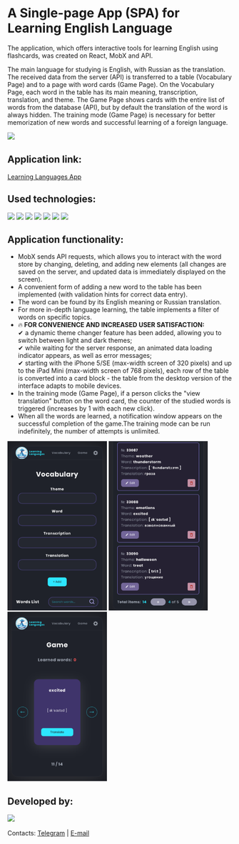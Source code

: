 <div id="header">
<h1>A Single-page App (SPA) for Learning English Language</h1>
<p>The application, which offers interactive tools for learning English using flashcards, was created on React, MobX and API.</p>
<p>The main language for studying is English, with Russian as the translation.
The received data from the server (API) is transferred to a table (Vocabulary Page) and to a page with word cards (Game Page).
On the Vocabulary Page, each word in the table has its main meaning, transcription, translation, and theme.
The Game Page shows cards with the entire list of words from the database (API), but by default the translation of the word is always hidden.
The training mode (Game Page) is necessary for better memorization of new words and successful learning of a foreign language.</p>
<img src="https://github.com/elencodes/project_learning-english-app/blob/main/public/gif/promo.gif">
<h2>Application link:</h2>
<a href="https://elencodes.github.io/project_learning-english-app/">Learning Languages App</a>
<h2>Used technologies:</h2> 
	<div id=technologies>
		<img src="https://img.shields.io/badge/react-%2320232a.svg?style=for-the-badge&logo=react&logoColor=%2361DAFB">
		<img src="https://img.shields.io/badge/REACT%20ROUTER-D0D6E1?style=for-the-badge&logo=REACT-ROUTER">
		<img src="https://img.shields.io/badge/MobX-035193?style=for-the-badge&logo=MobX">
		<img src="https://img.shields.io/badge/webpack-%238DD6F9.svg?style=for-the-badge&logo=webpack&logoColor=black">
		<img src="https://img.shields.io/badge/SASS-hotpink.svg?style=for-the-badge&logo=SASS&logoColor=white">
		<img src="https://img.shields.io/badge/github-%23121011.svg?style=for-the-badge&logo=github&logoColor=white">
		<img src="https://img.shields.io/badge/git-%23F05033.svg?style=for-the-badge&logo=git&logoColor=white">
	</div>
<h2>Application functionality:</h2>
<ul>
  <li>MobX sends API requests, which allows you to interact with the word store by changing, deleting, and adding new elements (all changes are saved on the server, and updated data is immediately 
  displayed on the screen).</li>
  <li>A convenient form of adding a new word to the table has been implemented (with validation hints for correct data entry).</li>
  <li>The word can be found by its English meaning or Russian translation.</li>
  <li>For more in-depth language learning, the table implements a filter of words on specific topics.</li>
  <li>🔥<b> FOR CONVENIENCE AND INCREASED USER SATISFACTION:</b> <br>
  ✔ a dynamic theme changer feature has been added, allowing you to switch between light and dark themes; <br>
  ✔ while waiting for the server response, an animated data loading indicator appears, as well as error messages; <br>
  ✔ starting with the iPhone 5/SE (max-width screen of 320 pixels) and up to the iPad Mini (max-width screen of 768 pixels), each row of the table is converted into a card block - the table from the desktop version of the interface adapts to mobile devices. <br>
  </li>
  <li>In the training mode (Game Page), if a person clicks the "view translation" button on the word card, the counter of the studied words is triggered (increases by 1 with each new click).</li>
  <li>When all the words are learned, a notification window appears on the successful completion of the game.The training mode can be run indefinitely, the number of attempts is unlimited.</li>
</ul>
<img src="https://github.com/elencodes/project_learning-english-app/blob/main/public/github/mobile-vocabulary-page-1.png" height="380">
<img src="https://github.com/elencodes/project_learning-english-app/blob/main/public/github/mobile-vocabulary-page-2.png" height="380">
<img src="https://github.com/elencodes/project_learning-english-app/blob/main/public/github/mobile-game-page.png" height="380">
<h2>Developed by:</h2> 
<div id=bages>
	<p><a href="https://github.com/elencodes"><img src="https://img.shields.io/badge/ELENA-2E2844?style=for-the-badge&logo=github"></a></p>
  <p>Contacts: <a href="https://t.me/elencodes">Telegram</a> | <a href="mailto:esadikova.codes@gmail.com">E-mail</a></p>
</div>
